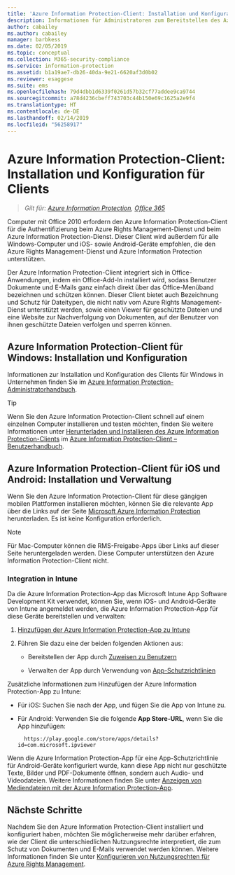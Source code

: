 ```yaml
---
title: 'Azure Information Protection-Client: Installation und Konfiguration'
description: Informationen für Administratoren zum Bereitstellen des Azure Information Protection-Clients auf Windows-Computern und mobilen Geräten.
author: cabailey
ms.author: cabailey
manager: barbkess
ms.date: 02/05/2019
ms.topic: conceptual
ms.collection: M365-security-compliance
ms.service: information-protection
ms.assetid: b1a19ae7-db26-40da-9e21-6620af3d0b02
ms.reviewer: esaggese
ms.suite: ems
ms.openlocfilehash: 79d4dbb1d6339f0261d57b32cf77addee9ca9744
ms.sourcegitcommit: a78d4236cbeff743703c44b150e69c1625a2e9f4
ms.translationtype: HT
ms.contentlocale: de-DE
ms.lasthandoff: 02/14/2019
ms.locfileid: "56258917"
---
```

# <a name="azure-information-protection-client-installation-and-configuration-for-clients"></a>Azure Information Protection-Client: Installation und Konfiguration für Clients

>*Gilt für: [Azure Information Protection](https://azure.microsoft.com/pricing/details/information-protection), [Office 365](https://download.microsoft.com/download/E/C/F/ECF42E71-4EC0-48FF-AA00-577AC14D5B5C/Azure_Information_Protection_licensing_datasheet_EN-US.pdf)*

Computer mit Office 2010 erfordern den Azure Information Protection-Client für die Authentifizierung beim Azure Rights Management-Dienst und beim Azure Information Protection-Dienst. Dieser Client wird außerdem für alle Windows-Computer und iOS- sowie Android-Geräte empfohlen, die den Azure Rights Management-Dienst und Azure Information Protection unterstützen. 

Der Azure Information Protection-Client integriert sich in Office-Anwendungen, indem ein Office-Add-In installiert wird, sodass Benutzer Dokumente und E-Mails ganz einfach direkt über das Office-Menüband bezeichnen und schützen können. Dieser Client bietet auch Bezeichnung und Schutz für Dateitypen, die nicht nativ vom Azure Rights Management-Dienst unterstützt werden, sowie einen Viewer für geschützte Dateien und eine Website zur Nachverfolgung von Dokumenten, auf der Benutzer von ihnen geschützte Dateien verfolgen und sperren können.

## <a name="the-azure-information-protection-client-for-windows-installation-and-configuration"></a>Azure Information Protection-Client für Windows: Installation und Konfiguration

Informationen zur Installation und Konfiguration des Clients für Windows in Unternehmen finden Sie im [Azure Information Protection-Administratorhandbuch](./rms-client/client-admin-guide.md).

> [!TIP]
> Wenn Sie den Azure Information Protection-Client schnell auf einem einzelnen Computer installieren und testen möchten, finden Sie weitere Informationen unter [Herunterladen und Installieren des Azure Information Protection-Clients](./rms-client/install-client-app.md) im [Azure Information Protection-Client – Benutzerhandbuch](./rms-client/client-user-guide.md).

## <a name="the-azure-information-protection-client-for-ios-and-android-installation-and-management"></a>Azure Information Protection-Client für iOS und Android: Installation und Verwaltung

Wenn Sie den Azure Information Protection-Client für diese gängigen mobilen Plattformen installieren möchten, können Sie die relevante App über die Links auf der Seite [Microsoft Azure Information Protection](https://go.microsoft.com/fwlink/?LinkId=303970) herunterladen. Es ist keine Konfiguration erforderlich.

> [!NOTE]
> Für Mac-Computer können die RMS-Freigabe-Apps über Links auf dieser Seite heruntergeladen werden. Diese Computer unterstützen den Azure Information Protection-Client nicht.

### <a name="integration-with-intune"></a>Integration in Intune

Da die Azure Information Protection-App das Microsoft Intune App Software Development Kit verwendet, können Sie, wenn iOS- und Android-Geräte von Intune angemeldet werden, die Azure Information Protection-App für diese Geräte bereitstellen und verwalten:

1. [Hinzufügen der Azure Information Protection-App zu Intune](/intune/apps-add) 

2. Führen Sie dazu eine der beiden folgenden Aktionen aus:
    
    - Bereitstellen der App durch [Zuweisen zu Benutzern](/intune/apps-deploy)
    
    - Verwalten der App durch Verwendung von [App-Schutzrichtlinien](/intune/app-protection-policies)

Zusätzliche Informationen zum Hinzufügen der Azure Information Protection-App zu Intune:

- Für iOS: Suchen Sie nach der App, und fügen Sie die App von Intune zu.

- Für Android: Verwenden Sie die folgende **App Store-URL**, wenn Sie die App hinzufügen:
        
        https://play.google.com/store/apps/details?id=com.microsoft.ipviewer

Wenn die Azure Information Protection-App für eine App-Schutzrichtlinie für Android-Geräte konfiguriert wurde, kann diese App nicht nur geschützte Texte, Bilder und PDF-Dokumente öffnen, sondern auch Audio- und Videodateien. Weitere Informationen finden Sie unter [Anzeigen von Mediendateien mit der Azure Information Protection-App](/intune/end-user-mam-apps-android#view-media-files-with-the-azure-information-protection-app).

## <a name="next-steps"></a>Nächste Schritte

Nachdem Sie den Azure Information Protection-Client installiert und konfiguriert haben, möchten Sie möglicherweise mehr darüber erfahren, wie der Client die unterschiedlichen Nutzungsrechte interpretiert, die zum Schutz von Dokumenten und E-Mails verwendet werden können. Weitere Informationen finden Sie unter [Konfigurieren von Nutzungsrechten für Azure Rights Management](configure-usage-rights.md).
